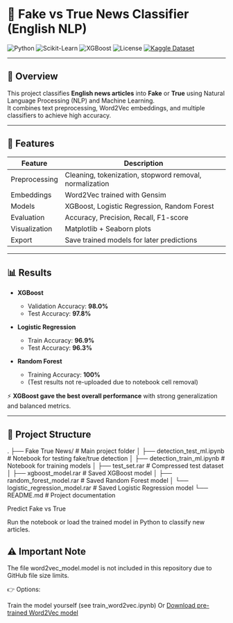 # 📰 Fake vs True News Classifier (English NLP)

![Python](https://img.shields.io/badge/Python-3.8%2B-blue)
![Scikit-Learn](https://img.shields.io/badge/Scikit--Learn-ML-orange)
![XGBoost](https://img.shields.io/badge/XGBoost-Boosting-green)
![License](https://img.shields.io/badge/License-MIT-lightgrey)
[![Kaggle Dataset](https://img.shields.io/badge/Dataset-Kaggle-blue)](https://www.kaggle.com/datasets/clmentbisaillon/fake-and-real-news-dataset)

---

## 📌 Overview
This project classifies **English news articles** into **Fake** or **True** using Natural Language Processing (NLP) and Machine Learning.  
It combines text preprocessing, Word2Vec embeddings, and multiple classifiers to achieve high accuracy.

---

## 🚀 Features

| Feature | Description |
|---------|-------------|
| Preprocessing | Cleaning, tokenization, stopword removal, normalization |
| Embeddings | Word2Vec trained with Gensim |
| Models | XGBoost, Logistic Regression, Random Forest |
| Evaluation | Accuracy, Precision, Recall, F1-score |
| Visualization | Matplotlib + Seaborn plots |
| Export | Save trained models for later predictions |

---

## 📊 Results

- **XGBoost**
  - Validation Accuracy: **98.0%**
  - Test Accuracy: **97.8%**

- **Logistic Regression**
  - Train Accuracy: **96.9%**
  - Test Accuracy: **96.3%**

- **Random Forest**
  - Training Accuracy: **100%**
  - (Test results not re-uploaded due to notebook cell removal)

⚡ **XGBoost gave the best overall performance** with strong generalization and balanced metrics.

---

## 📂 Project Structure

.
├── Fake True News/ # Main project folder
│ ├── detection_test_ml.ipynb # Notebook for testing fake/true detection
│ ├── detection_train_ml.ipynb # Notebook for training models
│ ├── test_set.rar # Compressed test dataset
│ ├── xgboost_model.rar # Saved XGBoost model
│ ├── random_forest_model.rar # Saved Random Forest model
│ └── logistic_regression_model.rar # Saved Logistic Regression model
└── README.md # Project documentation

Predict Fake vs True

Run the notebook or load the trained model in Python to classify new articles.

## ⚠️ Important Note

The file word2vec_model.model is not included in this repository due to GitHub file size limits.

👉 Options:

Train the model yourself (see train_word2vec.ipynb)
Or
[Download pre-trained Word2Vec model](https://drive.google.com/file/d/1pZrxH1gXuTYoNm08FdwpNibh98HqMxdG/view?usp=sharing)
